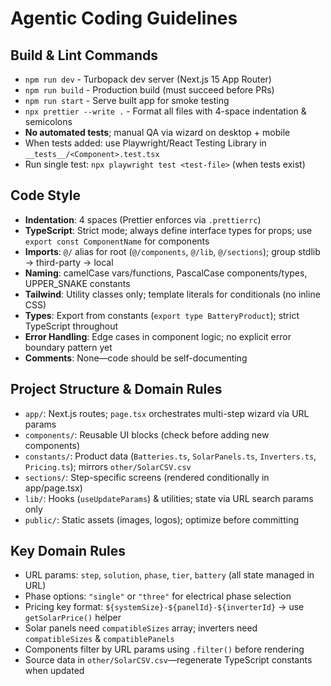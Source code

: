 # Agentic Coding Guidelines

## Build & Lint Commands
- `npm run dev` - Turbopack dev server (Next.js 15 App Router)
- `npm run build` - Production build (must succeed before PRs)
- `npm run start` - Serve built app for smoke testing
- `npx prettier --write .` - Format all files with 4-space indentation & semicolons
- **No automated tests**; manual QA via wizard on desktop + mobile
- When tests added: use Playwright/React Testing Library in `__tests__/<Component>.test.tsx`
- Run single test: `npx playwright test <test-file>` (when tests exist)

## Code Style
- **Indentation**: 4 spaces (Prettier enforces via `.prettierrc`)
- **TypeScript**: Strict mode; always define interface types for props; use `export const ComponentName` for components
- **Imports**: `@/` alias for root (`@/components`, `@/lib`, `@/sections`); group stdlib → third-party → local
- **Naming**: camelCase vars/functions, PascalCase components/types, UPPER_SNAKE constants
- **Tailwind**: Utility classes only; template literals for conditionals (no inline CSS)
- **Types**: Export from constants (`export type BatteryProduct`); strict TypeScript throughout
- **Error Handling**: Edge cases in component logic; no explicit error boundary pattern yet
- **Comments**: None—code should be self-documenting

## Project Structure & Domain Rules
- `app/`: Next.js routes; `page.tsx` orchestrates multi-step wizard via URL params
- `components/`: Reusable UI blocks (check before adding new components)
- `constants/`: Product data (`Batteries.ts`, `SolarPanels.ts`, `Inverters.ts`, `Pricing.ts`); mirrors `other/SolarCSV.csv`
- `sections/`: Step-specific screens (rendered conditionally in app/page.tsx)
- `lib/`: Hooks (`useUpdateParams`) & utilities; state via URL search params only
- `public/`: Static assets (images, logos); optimize before committing

## Key Domain Rules
- URL params: `step`, `solution`, `phase`, `tier`, `battery` (all state managed in URL)
- Phase options: `"single"` or `"three"` for electrical phase selection
- Pricing key format: `${systemSize}-${panelId}-${inverterId}` → use `getSolarPrice()` helper
- Solar panels need `compatibleSizes` array; inverters need `compatibleSizes` & `compatiblePanels`
- Components filter by URL params using `.filter()` before rendering
- Source data in `other/SolarCSV.csv`—regenerate TypeScript constants when updated
